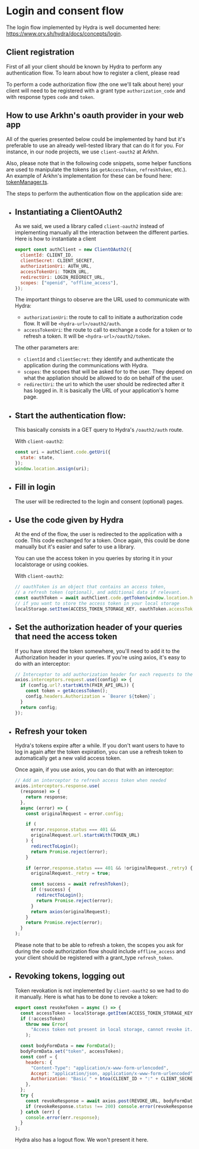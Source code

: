 # Login and consent flow

The login flow implemented by Hydra is well documented here: https://www.ory.sh/hydra/docs/concepts/login.

## Client registration

First of all your client should be known by Hydra to perform any authentication flow.
To learn about how to register a client, please read

To perform a code authorization flow (the one we'll talk about here) your client will need to be registered with a grant type `authorization_code` and with response types `code` and `token`.

## How to use Arkhn's oauth provider in your web app

All of the queries presented below could be implemented by hand but it's preferable to use an already well-tested library that can do it for you. For instance, in our node projects, we use `client-oauth2` at Arkhn.

Also, please note that in the following code snippets, some helper functions are used to manipulate the tokens (as `getAccessToken`, `refreshToken`, etc.). An example of Arkhn's implementation for these can be found here: [tokenManager.ts](https://github.com/arkhn/warehouse-api/blob/master/front/src/services/tokenManager.ts).

The steps to perform the authentication flow on the application side are:

- ## Instantiating a ClientOAuth2

  As we said, we used a library called `client-oauth2` instead of implementing manually all the interaction between the different parties. Here is how to instantiate a client

  ```js
  export const authClient = new ClientOAuth2({
    clientId: CLIENT_ID,
    clientSecret: CLIENT_SECRET,
    authorizationUri: AUTH_URL,
    accessTokenUri: TOKEN_URL,
    redirectUri: LOGIN_REDIRECT_URL,
    scopes: ["openid", "offline_access"],
  });
  ```

  The important things to observe are the URL used to communicate with Hydra:

  - `authorizationUri`: the route to call to initiate a authorization code flow. It will be `<hydra-url>/oauth2/auth`.
  - `accessTokenUri`: the route to call to exchange a code for a token or to refresh a token. It will be `<hydra-url>/oauth2/token`.

  The other parameters are:

  - `clientId` and `clientSecret`: they identify and authenticate the application during the communications with Hydra.
  - `scopes`: the scopes that will be asked for to the user. They depend on what the appliation should be allowed to do on behalf of the user.
  - `redirectUri`: the uri to which the user should be redirected after it has logged in. It is basically the URL of your application's home page.

- ## Start the authentication flow:

  This basically consists in a GET query to Hydra's `/oauth2/auth` route.

  With `client-oauth2`:

  ```js
  const uri = authClient.code.getUri({
    state: state,
  });
  window.location.assign(uri);
  ```

- ## Fill in login

  The user will be redirected to the login and consent (optional) pages.

- ## Use the code given by Hydra

  At the end of the flow, the user is redirected to the application with a code. This code exchanged for a token.
  Once again, this could be done manually but it's easier and safer to use a library.

  You can use the access token in you queries by storing it in your localstorage or using cookies.

  With `client-oauth2`:

  ```js
  // oauthToken is an object that contains an access token,
  // a refresh token (optional), and additional data if relevant.
  const oauthToken = await authClient.code.getToken(window.location.href);
  // if you want to store the access token in your local storage
  localStorage.setItem(ACCESS_TOKEN_STORAGE_KEY, oauthToken.accessToken);
  ```

- ## Set the authorization header of your queries that need the access token

  If you have stored the token somewhere, you'll need to add it to the Authorization header in your queries.
  If you're using axios, it's easy to do with an interceptor:

  ```js
  // Interceptor to add authorization header for each requests to the API
  axios.interceptors.request.use((config) => {
    if (config.url?.startsWith(FHIR_API_URL)) {
      const token = getAccessToken();
      config.headers.Authorization = `Bearer ${token}`;
    }
    return config;
  });
  ```

- ## Refresh your token

  Hydra's tokens expire after a while. If you don't want users to have to log in again after the token expiration, you can use a refresh token to automatically get a new valid access token.

  Once again, if you use axios, you can do that with an interceptor:

  ```js
  // Add an interceptor to refresh access token when needed
  axios.interceptors.response.use(
    (response) => {
      return response;
    },
    async (error) => {
      const originalRequest = error.config;

      if (
        error.response.status === 401 &&
        originalRequest.url.startsWith(TOKEN_URL)
      ) {
        redirectToLogin();
        return Promise.reject(error);
      }

      if (error.response.status === 401 && !originalRequest._retry) {
        originalRequest._retry = true;

        const success = await refreshToken();
        if (!success) {
          redirectToLogin();
          return Promise.reject(error);
        }
        return axios(originalRequest);
      }
      return Promise.reject(error);
    }
  );
  ```

  Please note that to be able to refresh a token, the scopes you ask for during the code authorization flow should include `offline_access` and your client should be registered with a grant_type `refresh_token`.

- ## Revoking tokens, logging out

  Token revokation is not implemented by `client-oauth2` so we had to do it manually. Here is what has to be done to revoke a token:

  ```js
  export const revokeToken = async () => {
    const accessToken = localStorage.getItem(ACCESS_TOKEN_STORAGE_KEY);
    if (!accessToken)
      throw new Error(
        "Access token not present in local storage, cannot revoke it."
      );

    const bodyFormData = new FormData();
    bodyFormData.set("token", accessToken);
    const conf = {
      headers: {
        "Content-Type": "application/x-www-form-urlencoded",
        Accept: "application/json, application/x-www-form-urlencoded",
        Authorization: "Basic " + btoa(CLIENT_ID + ":" + CLIENT_SECRET),
      },
    };
    try {
      const revokeResponse = await axios.post(REVOKE_URL, bodyFormData, conf);
      if (revokeResponse.status !== 200) console.error(revokeResponse.data);
    } catch (err) {
      console.error(err.response);
    }
  };
  ```

  Hydra also has a logout flow. We won't present it here.
